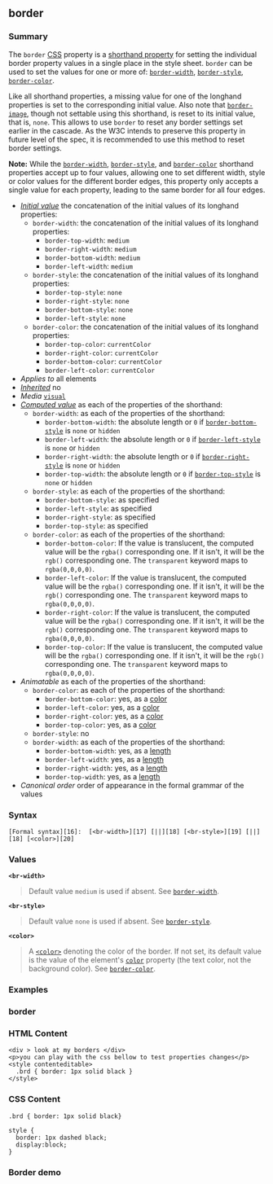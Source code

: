 ## border

### Summary

The `border` [CSS][0] property is a [shorthand property][1] for setting the individual border property values in a single place in the style sheet. `border` can be used to set the values for one or more of: [`border-width`][2], [`border-style`][3], [`border-color`][4].

Like all shorthand properties, a missing value for one of the longhand properties is set to the corresponding initial value. Also note that [`border-image`][5], though not settable using this shorthand, is reset to its initial value, that is, `none`. This allows to use `border` to reset any border settings set earlier in the cascade. As the W3C intends to preserve this property in future level of the spec, it is recommended to use this method to reset border settings.

**Note:** While the [`border-width`][2], [`border-style`][3], and [`border-color`][4] shorthand properties accept up to four values, allowing one to set different width, style or color values for the different border edges, this property only accepts a single value for each property, leading to the same border for all four edges.

* _[Initial value][6]_ the concatenation of the initial values of its longhand properties:
  * `border-width`: the concatenation of the initial values of its longhand properties:
    * `border-top-width`: `medium`
    * `border-right-width`: `medium`
    * `border-bottom-width`: `medium`
    * `border-left-width`: `medium`
  * `border-style`: the concatenation of the initial values of its longhand properties:
    * `border-top-style`: `none`
    * `border-right-style`: `none`
    * `border-bottom-style`: `none`
    * `border-left-style`: `none`
  * `border-color`: the concatenation of the initial values of its longhand properties:
    * `border-top-color`: `currentColor`
    * `border-right-color`: `currentColor`
    * `border-bottom-color`: `currentColor`
    * `border-left-color`: `currentColor` 
* _Applies to_ all elements 
* _[Inherited][7]_ no 
* _Media_ [`visual`][8] 
* _[Computed value][9]_ as each of the properties of the shorthand:
  * `border-width`: as each of the properties of the shorthand:
    * `border-bottom-width`: the absolute length or `0` if [`border-bottom-style`][10] is `none` or `hidden`
    * `border-left-width`: the absolute length or `0` if [`border-left-style`][11] is `none` or `hidden`
    * `border-right-width`: the absolute length or `0` if [`border-right-style`][12] is `none` or `hidden`
    * `border-top-width`: the absolute length or `0` if [`border-top-style`][13] is `none` or `hidden`
  * `border-style`: as each of the properties of the shorthand:
    * `border-bottom-style`: as specified
    * `border-left-style`: as specified
    * `border-right-style`: as specified
    * `border-top-style`: as specified
  * `border-color`: as each of the properties of the shorthand:
    * `border-bottom-color`: If the value is translucent, the computed value will be the `rgba()` corresponding one. If it isn't, it will be the `rgb()` corresponding one. The `transparent` keyword maps to `rgba(0,0,0,0)`.
    * `border-left-color`: If the value is translucent, the computed value will be the `rgba()` corresponding one. If it isn't, it will be the `rgb()` corresponding one. The `transparent` keyword maps to `rgba(0,0,0,0)`.
    * `border-right-color`: If the value is translucent, the computed value will be the `rgba()` corresponding one. If it isn't, it will be the `rgb()` corresponding one. The `transparent` keyword maps to `rgba(0,0,0,0)`.
    * `border-top-color`: If the value is translucent, the computed value will be the `rgba()` corresponding one. If it isn't, it will be the `rgb()` corresponding one. The `transparent` keyword maps to `rgba(0,0,0,0)`. 
* _Animatable_ as each of the properties of the shorthand:
  * `border-color`: as each of the properties of the shorthand:
    * `border-bottom-color`: yes, as a [color][14]
    * `border-left-color`: yes, as a [color][14]
    * `border-right-color`: yes, as a [color][14]
    * `border-top-color`: yes, as a [color][14]
  * `border-style`: no
  * `border-width`: as each of the properties of the shorthand:
    * `border-bottom-width`: yes, as a [length][15]
    * `border-left-width`: yes, as a [length][15]
    * `border-right-width`: yes, as a [length][15]
    * `border-top-width`: yes, as a [length][15] 
* _Canonical order_ order of appearance in the formal grammar of the values

### Syntax

    [Formal syntax][16]:  [<br-width>][17] [||][18] [<br-style>][19] [||][18] [<color>][20]

### Values

**`<br-width>`**

> Default value `medium` is used if absent. See [`border-width`][2].

**`<br-style>`**

> Default value `none` is used if absent. See [`border-style`][3].

**`<color>`**

> A [`<color>`][21] denoting the color of the border. If not set, its default value is the value of the element's [`color`][22] property (the text color, not the background color). See [`border-color`][4].

### Examples

### border

### HTML Content

    <div > look at my borders </div>
    <p>you can play with the css bellow to test properties changes</p>
    <style contenteditable>
      .brd { border: 1px solid black }
    </style>
    
    

### CSS Content

    .brd { border: 1px solid black}
    
    style { 
      border: 1px dashed black;
      display:block;
    } 

### Border demo


[0]: https://developer.mozilla.org/en/docs/CSS "CSS"
[1]: https://developer.mozilla.orghttps://developer.mozilla.org/en/docs/Web/CSS/Shorthand_properties
[2]: https://developer.mozilla.org/en/docs/Web/CSS/border-width
[3]: https://developer.mozilla.org/en/docs/Web/CSS/border-style
[4]: https://developer.mozilla.org/en/docs/Web/CSS/border-color
[5]: https://developer.mozilla.org/en/docs/Web/CSS/border-image
[6]: https://developer.mozilla.org/en/docs/CSS/initial_value
[7]: https://developer.mozilla.org/en/docs/CSS/inheritance
[8]: https://developer.mozilla.org/en/docs/CSS/@media#Media_groups
[9]: https://developer.mozilla.org/en/docs/CSS/computed_value
[10]: https://developer.mozilla.org/en/docs/Web/CSS/border-bottom-style
[11]: https://developer.mozilla.org/en/docs/Web/CSS/border-left-style
[12]: https://developer.mozilla.org/en/docs/Web/CSS/border-right-style
[13]: https://developer.mozilla.org/en/docs/Web/CSS/border-top-style
[14]: https://developer.mozilla.org/en/docs/CSS/color_value#Interpolation "Values of the <color> CSS data type are interpolated on each of their red, green, blue components, each handled as a real, floating-point number. Note that interpolation of colors happens in the alpha-premultiplied sRGBA color space to prevent unexpected grey colors to appear."
[15]: https://developer.mozilla.org/en/docs/CSS/length#Interpolation "Values of the <length> CSS data type are interpolated as real, floating-point numbers."
[16]: https://developer.mozilla.org/en/docs/CSS/Value_definition_syntax "https://developer.mozilla.org/en/docs/CSS/Value_definition_syntax"
[17]: https://developer.mozilla.org/en/docs/CSS/CSS_values_syntax#syntax-br-width "<length> | thin | medium | thick"
[18]: https://developer.mozilla.org/en/docs/CSS/Value_definition_syntax#Double_bar "Double bar: the two entities are optional, and may appear in any order."
[19]: https://developer.mozilla.org/en/docs/CSS/CSS_values_syntax#syntax-br-style "none | hidden | dotted | dashed | solid | double | groove | ridge | inset | outset"
[20]: https://developer.mozilla.org/en/docs/CSS/color
[21]: https://developer.mozilla.org/en/docs/Web/CSS/color_value
[22]: https://developer.mozilla.org/en/docs/Web/CSS/color